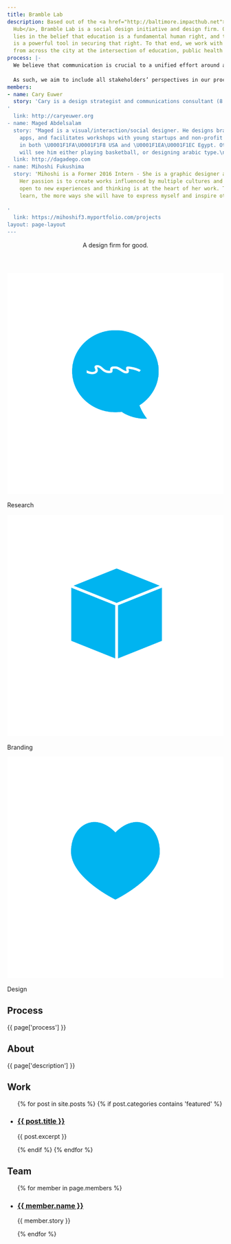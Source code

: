 ```yaml
---
title: Bramble Lab
description: Based out of the <a href="http://baltimore.impacthub.net">Baltimore Impact
  Hub</a>, Bramble Lab is a social design initiative and design firm. Our passion
  lies in the belief that education is a fundamental human right, and that design
  is a powerful tool in securing that right. To that end, we work with organizations
  from across the city at the intersection of education, public health and policy.
process: |-
  We believe that communication is crucial to a unified effort around any given problem. And to communicate problems, intentions and ideas in a way that’s strategic, relevant and compelling,  design is an immensely powerful tool.

  As such, we aim to include all stakeholders’ perspectives in our process: the audience, policymakers, similar organizations, and others as needed. Social design is a tool to ground our understanding of a problem in the experience of the people going through it, thereby coming up with solutions from everyone involved.
members:
- name: Cary Euwer
  story: 'Cary is a design strategist and communications consultant (8 years) trained in human-centered design. He's passionate about using visual media and storytelling for civic engagement and expanding opportunities for youth. He's an expert in crafting communications, identities and experiences for public interest projects.
'
  link: http://caryeuwer.org
- name: Maged Abdelsalam
  story: "Maged is a visual/interaction/social designer. He designs brands, codes
    apps, and facilitates workshops with young startups and non-profit organizations
    in both \U0001F1FA\U0001F1F8 USA and \U0001F1EA\U0001F1EC Egypt. Otherwise you
    will see him either playing basketball, or designing arabic type.\n"
  link: http://dagadego.com
- name: Mihoshi Fukushima
  story: 'Mihoshi is a Former 2016 Intern - She is a graphic designer and illustrator.
    Her passion is to create works influenced by multiple cultures and values. Being
    open to new experiences and thinking is at the heart of her work. The more she
    learn, the more ways she will have to express myself and inspire others.

'
  link: https://mihoshif3.myportfolio.com/projects
layout: page-layout
---
```


<header>
  <p>A design firm for good.</p>
</header>

<section id="services">
  <div class="row col_3">
    <div>
      <img src="/svg/research.svg"/>
      <p>Research</p>
    </div>
    <div>
      <img src="/svg/branding.svg"/>
      <p>Branding</p>
    </div>
    <div>
      <img src="/svg/design.svg"/>
      <p>Design</p>
    </div>
  </div>
<h2>Process</h2>
<p>{{ page['process'] }}</p>
</section>

<section id="about">
  <h2>About</h2>
  <p>{{ page['description'] }}</p>
</section>

<section id="work">
  <h2>Work</h2>
  <ul>
    {% for post in site.posts %}
      {% if post.categories contains 'featured' %}
      <li>
        <h3><a href="{{ post.url }}">{{ post.title }}</a></h3>
        <p>{{ post.excerpt }}</p>
      </li>
      {% endif %}
    {% endfor %}
  </ul>
</section>

<section id="team">
  <h2>Team</h2>
  <ul>
{% for member in page.members %}
    <li>
      <h3><a href="{{ member.link }}">{{ member.name }}</a></h3>
      <p>{{ member.story }}</p>
    </li>
{% endfor %}
  </ul>
</section>
